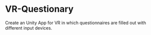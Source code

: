 # VR-Questionary

Create an Unity App for VR in which questionnaires are filled out with different input devices.
